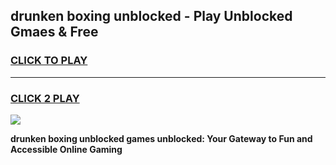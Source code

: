 
## drunken boxing unblocked - Play Unblocked Gmaes & Free
<h3>
<a href="https://news.freeplayer.one?title=drunken_boxing_unblocked&ref=16F">CLICK TO PLAY</a></h3>
<hr>

<h3>
<a href="https://news.freeplayer.one?title=drunken_boxing_unblocked&ref=16F">CLICK 2 PLAY</a>
  
</h3>

<a href="https://news.freeplayer.one?title=drunken_boxing_unblocked&ref=16F/"><img src="https://clearcache.store/games.png"></a>


**drunken boxing unblocked games unblocked: Your Gateway to Fun and Accessible Online Gaming**
